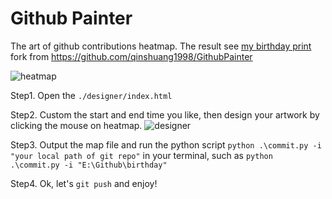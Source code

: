 # Github Painter
The art of github contributions heatmap. The result see [my birthday print](https://github.com/Achuan-2?tab=overview&from=2000-01-01&to=2000-12-31)  
fork from https://github.com/qinshuang1998/GithubPainter

![heatmap](https://user-images.githubusercontent.com/60436214/134492728-aee1311d-63b6-4f4f-93b6-8007d1136cfe.png)

Step1. Open the `./designer/index.html`

Step2. Custom the start and end time you like, then design your artwork by clicking the mouse on heatmap.
![designer](https://user-images.githubusercontent.com/60436214/134492793-3c33fab4-a2a7-46b8-99a9-8ee04a031889.png)

Step3. Output the map file and run the python script  `python .\commit.py -i "your local path of git repo"` in your terminal, such as `python .\commit.py -i "E:\Github\birthday"`

Step4. Ok, let's `git push` and enjoy!
